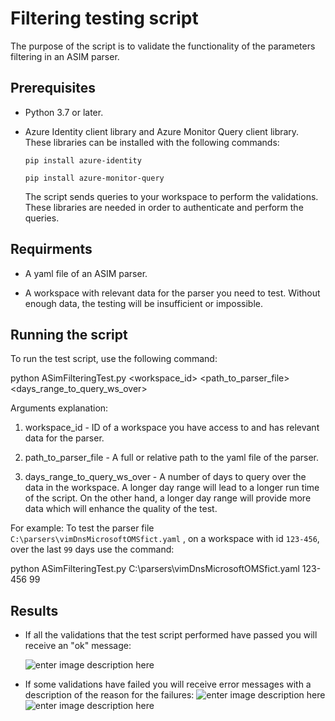 ﻿


  
  

# Filtering testing script

The purpose of the script is to validate the functionality of the parameters filtering in an ASIM parser.

  

## Prerequisites

- Python 3.7 or later.

- Azure Identity client library and Azure Monitor Query client library. These libraries can be installed with the following commands:

	```
	pip install azure-identity
	
	pip install azure-monitor-query
	```

	The script sends queries to your workspace to perform the validations. These libraries are needed in order to authenticate and perform the queries.

## Requirments

- A yaml file of an ASIM parser.

- A workspace with relevant data for the parser you need to test. Without enough data, the testing will be insufficient or impossible.

  

## Running the script

To run the test script, use the following command:

  

python ASimFilteringTest.py <workspace_id> <path_to_parser_file> <days_range_to_query_ws_over>

Arguments explanation:

1. workspace_id - ID of a workspace you have access to and has relevant data for the parser.

2. path_to_parser_file - A full or relative path to the yaml file of the parser.

3. days_range_to_query_ws_over - A number of days to query over the data in the workspace. A longer day range will lead to a longer run time of the script. On the other hand, a longer day range will provide more data which will enhance the quality of the test.

  

For example: To test the parser file `C:\parsers\vimDnsMicrosoftOMSfict.yaml` , on a workspace with id `123-456`, over the last `99` days use the command:

  

python ASimFilteringTest.py C:\parsers\vimDnsMicrosoftOMSfict.yaml 123-456 99

  

## Results

- If all the validations that the test script performed have passed you will receive an "ok" message:

	![enter image description here](https://github.com/Azure/Azure-Sentinel/assets/126081432/e3e130e1-6f73-4479-9e1f-2cdfd8023c45)

  

- If some validations have failed you will receive error messages with a description of the reason for the failures:
![enter image description here](https://github.com/Azure/Azure-Sentinel/assets/126081432/6957eaee-5eed-4abd-b701-06fef372cd59)
![enter image description here](https://github.com/Azure/Azure-Sentinel/assets/126081432/e724599c-a653-43b9-98f4-0cd24935e5fd)